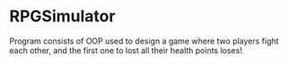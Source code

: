 # RPGSimulator
Program consists of OOP used to design a game where two players fight each other, and the first one to lost all their  health points loses!
